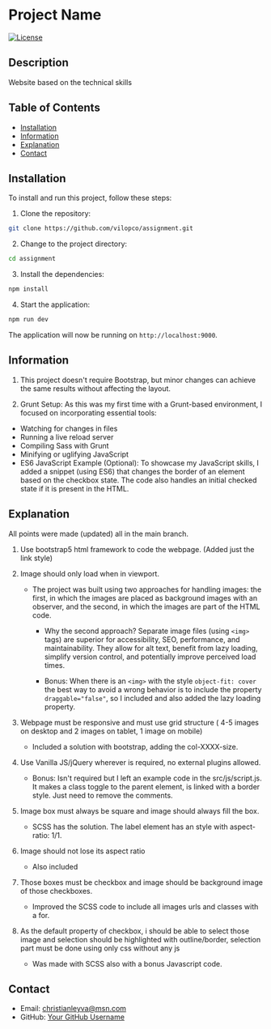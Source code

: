 # Project Name

[![License](https://img.shields.io/badge/license-MIT-blue.svg)](LICENSE)

## Description

Website based on the technical skills

## Table of Contents

- [Installation](#installation)
- [Information](#Information)
- [Explanation](#explanation)
- [Contact](#contact)

## Installation

To install and run this project, follow these steps:

1. Clone the repository:

```bash
git clone https://github.com/vilopco/assignment.git
```

2. Change to the project directory:

```bash
cd assignment
```

3. Install the dependencies:

```bash
npm install
```

4. Start the application:

```bash
npm run dev
```

The application will now be running on `http://localhost:9000`.

## Information

1. This project doesn't require Bootstrap, but minor changes can achieve the same results without affecting the layout.

2. Grunt Setup: As this was my first time with a Grunt-based environment, I focused on incorporating essential tools:

- Watching for changes in files
- Running a live reload server
- Compiling Sass with Grunt
- Minifying or uglifying JavaScript
- ES6 JavaScript Example (Optional): To showcase my JavaScript skills, I added a snippet (using ES6) that changes the border of an element based on the checkbox state. The code also handles an initial checked state if it is present in the HTML.

## Explanation

All points were made (updated) all in the main branch.

1. Use bootstrap5 html framework to code the webpage. (Added just the link style)

2. Image should only load when in viewport.

   - The project was built using two approaches for handling images: the first, in which the images are placed as background images with an observer, and the second, in which the images are part of the HTML code.

     - Why the second approach? Separate image files (using `<img>` tags) are superior for accessibility, SEO, performance, and maintainability. They allow for alt text, benefit from lazy loading, simplify version control, and potentially improve perceived load times.

     - Bonus: When there is an `<img>` with the style `object-fit: cover` the best way to avoid a wrong behavior is to include the property `draggable="false"`, so I included and also added the lazy loading property.

3. Webpage must be responsive and must use grid structure ( 4-5 images on desktop and 2 images on tablet, 1 image on mobile)

   - Included a solution with bootstrap, adding the col-XXXX-size.

4. Use Vanilla JS/jQuery wherever is required, no external plugins allowed.

   - Bonus: Isn't required but I left an example code in the src/js/script.js. It makes a class toggle to the parent element, is linked with a border style. Just need to remove the comments.

5. Image box must always be square and image should always fill the box.

   - SCSS has the solution. The label element has an style with aspect-ratio: 1/1.

6. Image should not lose its aspect ratio

   - Also included

7. Those boxes must be checkbox and image should be background image of those checkboxes.

   - Improved the SCSS code to include all images urls and classes with a for.

8. As the default property of checkbox, i should be able to select those image and selection should be highlighted with outline/border, selection part must be done using only css without any js

   - Was made with SCSS also with a bonus Javascript code.

## Contact

- Email: christianleyva@msn.com
- GitHub: [Your GitHub Username](https://github.com/vilopco)
